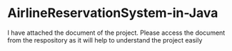 # AirlineReservationSystem-in-Java
I have attached the document of the project.
Please access the document from the respository as it will help to understand the project easily
